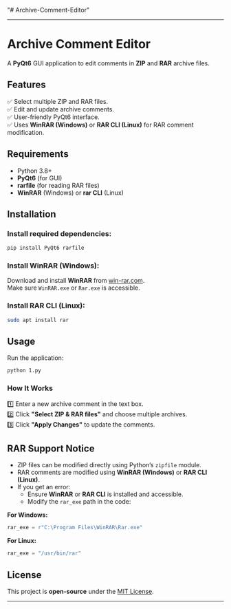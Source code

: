 "# Archive-Comment-Editor" 

---

# **Archive Comment Editor**  
A **PyQt6** GUI application to edit comments in **ZIP** and **RAR** archive files.  

## **Features**  
✅ Select multiple ZIP and RAR files.  
✅ Edit and update archive comments.  
✅ User-friendly PyQt6 interface.  
✅ Uses **WinRAR (Windows)** or **RAR CLI (Linux)** for RAR comment modification.  

## **Requirements**  
- Python 3.8+  
- **PyQt6** (for GUI)  
- **rarfile** (for reading RAR files)  
- **WinRAR** (Windows) or **rar CLI** (Linux)  

## **Installation**  
### Install required dependencies:  
```bash
pip install PyQt6 rarfile
```
### Install **WinRAR** (Windows):  
Download and install **WinRAR** from [win-rar.com](https://www.win-rar.com/).  
Make sure `WinRAR.exe` or `Rar.exe` is accessible.  

### Install **RAR CLI** (Linux):  
```bash
sudo apt install rar
```

## **Usage**  
Run the application:  
```bash
python 1.py
```

### **How It Works**  
1️⃣ Enter a new archive comment in the text box.  
2️⃣ Click **"Select ZIP & RAR files"** and choose multiple archives.  
3️⃣ Click **"Apply Changes"** to update the comments.  

## **RAR Support Notice**  
- ZIP files can be modified directly using Python’s `zipfile` module.  
- RAR comments are modified using **WinRAR (Windows)** or **RAR CLI (Linux)**.  
- If you get an error:  
  - Ensure **WinRAR** or **RAR CLI** is installed and accessible.  
  - Modify the `rar_exe` path in the code:  

**For Windows:**  
```python
rar_exe = r"C:\Program Files\WinRAR\Rar.exe"
```
**For Linux:**  
```python
rar_exe = "/usr/bin/rar"
```

## **License**  
This project is **open-source** under the [MIT License](LICENSE).  

---

